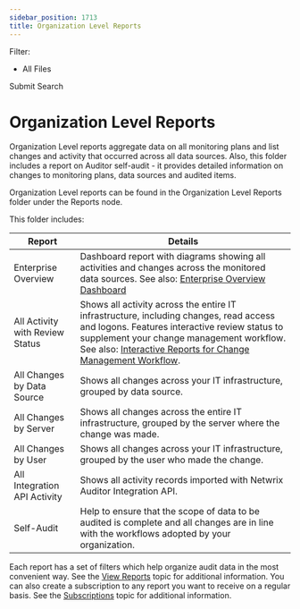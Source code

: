 ```yaml
---
sidebar_position: 1713
title: Organization Level Reports
---
```


Filter: 

* All Files

Submit Search

# Organization Level Reports

Organization Level reports aggregate data on all monitoring plans and list changes and activity that occurred across all data sources. Also, this folder includes a report on Auditor self-audit - it provides detailed information on changes to monitoring plans, data sources and audited items.

Organization Level reports can be found in the Organization Level Reports folder under the Reports node.

This folder includes:

| Report | Details |
| --- | --- |
| Enterprise Overview | Dashboard report with diagrams showing all activities and changes across the monitored data sources.  See also: [Enterprise Overview Dashboard](Enterprise "Enterprise Overview Dashboard") |
| All Activity with Review Status | Shows all activity across the entire IT infrastructure, including changes, read access and logons. Features interactive review status to supplement your change management workflow.  See also: [Interactive Reports for Change Management Workflow](../ReviewStatus "Interactive Reports for Change Management Workflow"). |
| All Changes by Data Source | Shows all changes across your IT infrastructure, grouped by data source. |
| All Changes by Server | Shows all changes across the entire IT infrastructure, grouped by the server where the change was made. |
| All Changes by User | Shows all changes across your IT infrastructure, grouped by the user who made the change. |
| All Integration API Activity | Shows all activity records imported with Netwrix Auditor Integration API. |
| Self-Audit | Help to ensure that the scope of data to be audited is complete and all changes are in line with the workflows adopted by your organization. |

Each report has a set of filters which help organize audit data in the most convenient way. See the [View Reports](../View "View Reports") topic for additional information. You can also create a subscription to any report you want to receive on a regular basis. See the [Subscriptions](../../Subscriptions/Overview "Subscriptions") topic for additional information.